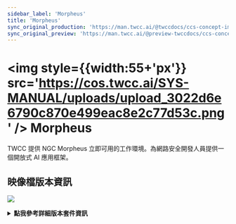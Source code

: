 ```yaml
---
sidebar_label: 'Morpheus'
title: 'Morpheus'
sync_original_production: 'https://man.twcc.ai/@twccdocs/ccs-concept-image-main-zh'
sync_original_preview: 'https://man.twcc.ai/@preview-twccdocs/ccs-concept-image-main-zh'
---
```



# <img style={{width:55+'px'}} src='https://cos.twcc.ai/SYS-MANUAL/uploads/upload_3022d6e6790c870e499eac8e2c77d53c.png' /> Morpheus 

TWCC 提供 NGC Morpheus 立即可用的工作環境。為網路安全開發人員提供一個開放式 AI 應用框架。

## <i class="fa fa-sticky-note" aria-hidden="true"></i> <span class="ccsimglist">映像檔版本資訊</span> 

![](https://cos.twcc.ai/SYS-MANUAL/uploads/upload_795de865c9b5973e4730f207f8d822f2.png)




<details class="docspoiler">

<summary><b>點我參考詳細版本套件資訊</b></summary>

- [NGC Morpheus](https://catalog.ngc.nvidia.com/orgs/nvidia/teams/morpheus/collections/morpheus_) 

</details>